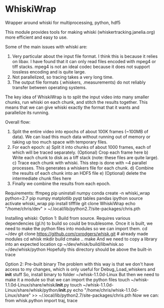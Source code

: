 # WhiskiWrap
Wrapper around whiski for multiprocessing, python, hdf5

This module provides tools for making whiski (whiskertracking.janelia.org) more efficient and easy to use.

Some of the main issues with whiski are:
1) Very particular about the input file format. I think this is because it relies on libav. I have found that it can only read files encoded with mpeg4 or tiff stacks. mpeg4 is not an ideal codec because it does not support lossless encoding and is quite large.
2) Not parallelized, so tracing takes a very long time.
3) The output file formats (.whiskers, .measurements) do not reliably transfer between operating systems.

The key idea of WhiskiWrap is to split the input video into many smaller chunks, run whiski on each chunk, and stitch the results together. This means that we can give whiski exactly the format that it wants and parallelize its running.

Overall flow:
1) Split the entire video into epochs of about 100K frames (~100MB of data). We can load this much data without running out of memory or taking up too much space with temporary files. 
2) For each epoch:
   a) Split it into chunks of about 1000 frames, each of which will be traced separately.
      (Optional) Crop each frame here
   b) Write each chunk to disk as a tiff stack (note: these files are quite large).
   c) Trace each chunk with whiski. This step is done with ~4 parallel processes.
      This generates a whiskers file for each chunk.
   d) Combine the results of each chunk into an HDF5 file
   e) (Optional) delete the intermediate chunk files here
3) Finally we combine the results from each epoch.


Requirements:
ffmpeg
pip uninstall numpy
conda create -n whiski_wrap python=2.7 pip numpy matplotlib pyqt tables pandas ipython
source activate whiski_wrap
pip install tifffile
git clone WhiskiWrap
echo "/home/chris/dev" > ~/.local/lib/python2.7/site-packages/chris.pth

Installing whiski:
Option 1: Build from source. Requires various dependencies (gl.h) to build so could be troublesome.
Once it is built, we need to make the python files into modules so we can import them.
cd ~/dev
git clone https://github.com/cxrodgers/whisk.git # already made modules
cd whisk
mkdir build
cmake ..
make
And we need to copy a library into an expected location
cp ~/dev/whisk/build/libwhisk.so ~/dev/whisk/python
Hopefully this directory should be above the built-in trace

Option 2: Pre-built binary
The problem with this way is that we don't have access to my changes, which is only useful for Debug_Load_whiskers and __init__ stuff
So, install binary to folder ~/whisk-1.1.0d-Linux
But then we need to make it a module so that we can import the python files
touch ~/whisk-1.1.0d-Linux/share/whisk/__init__.py
touch ~/whisk-1.1.0d-Linux/share/whisk/python/__init__.py
echo "/home/chris/whisk-1.1.0d-Linux/share" >> ~/.local/lib/python2.7/site-packages/chris.pth
Now we can: from whisk.python import traj, trace

